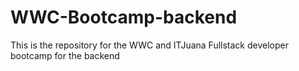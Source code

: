 # WWC-Bootcamp-backend
This is the repository for the WWC and ITJuana Fullstack developer bootcamp for the backend
